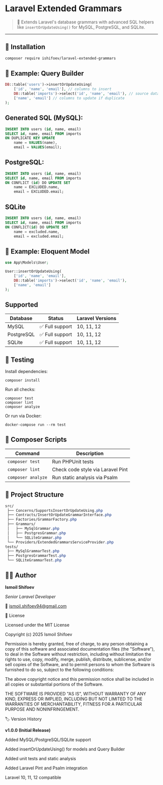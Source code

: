 # Laravel Extended Grammars

> 🧩 Extends Laravel's database grammars with advanced SQL helpers like `insertOrUpdateUsing()` for MySQL, PostgreSQL, and SQLite.

---

## 🚀 Installation

```bash
composer require ishifoev/laravel-extended-grammars
```
## 🧠 Example: Query Builder
```php 
DB::table('users')->insertOrUpdateUsing(
    ['id', 'name', 'email'], // columns to insert
    DB::table('imports')->select('id', 'name', 'email'), // source data
    ['name', 'email'] // columns to update if duplicate
);
```

## Generated SQL (MySQL):
```sql
INSERT INTO users (id, name, email)
SELECT id, name, email FROM imports
ON DUPLICATE KEY UPDATE
    name = VALUES(name),
    email = VALUES(email);
```

## PostgreSQL:
```sql
INSERT INTO users (id, name, email)
SELECT id, name, email FROM imports
ON CONFLICT (id) DO UPDATE SET
    name = EXCLUDED.name,
    email = EXCLUDED.email;
```
## SQLite
```sql
INSERT INTO users (id, name, email)
SELECT id, name, email FROM imports
ON CONFLICT(id) DO UPDATE SET
    name = excluded.name,
    email = excluded.email;
```

## 🧩 Example: Eloquent Model

```php
use App\Models\User;

User::insertOrUpdateUsing(
    ['id', 'name', 'email'],
    DB::table('imports')->select('id', 'name', 'email'),
    ['name', 'email']
);
```

## Supported

| Database   | Status         | Laravel Versions |
| ---------- | -------------- | ---------------- |
| MySQL      | ✅ Full support | 10, 11, 12       |
| PostgreSQL | ✅ Full support | 10, 11, 12       |
| SQLite     | ✅ Full support | 10, 11, 12       |

## 🧪 Testing

Install dependencies:
```
composer install
```

Run all checks:
```
composer test
composer lint
composer analyze
```

Or run via Docker:

```
docker-compose run --rm test
```

## 🧰 Composer Scripts

| Command            | Description                       |
| ------------------ | --------------------------------- |
| `composer test`    | Run PHPUnit tests                 |
| `composer lint`    | Check code style via Laravel Pint |
| `composer analyze` | Run static analysis via Psalm     |

## 🧱 Project Structure
```css
src/
 ├── Concerns/SupportsInsertOrUpdateUsing.php
 ├── Contracts/InsertOrUpdateGrammarInterface.php
 ├── Factories/GrammarFactory.php
 ├── Grammars/
 │   ├── MySqlGrammar.php
 │   ├── PostgresGrammar.php
 │   └── SQLiteGrammar.php
 └── Providers/ExtendedGrammarsServiceProvider.php
tests/
 ├── MySqlGrammarTest.php
 ├── PostgresGrammarTest.php
 └── SQLiteGrammarTest.php
```

## 🧑‍💻 Author

**Ismoil Shifoev**

*Senior Laravel Developer*

📧 ismoil.shifoev94@gmail.com

🪪 License

Licensed under the MIT License

Copyright (c) 2025 Ismoil Shifoev

Permission is hereby granted, free of charge, to any person obtaining a copy
of this software and associated documentation files (the "Software"), to deal
in the Software without restriction, including without limitation the rights
to use, copy, modify, merge, publish, distribute, sublicense, and/or sell
copies of the Software, and to permit persons to whom the Software is
furnished to do so, subject to the following conditions:

The above copyright notice and this permission notice shall be included in
all copies or substantial portions of the Software.

THE SOFTWARE IS PROVIDED "AS IS", WITHOUT WARRANTY OF ANY KIND, EXPRESS OR
IMPLIED, INCLUDING BUT NOT LIMITED TO THE WARRANTIES OF MERCHANTABILITY,
FITNESS FOR A PARTICULAR PURPOSE AND NONINFRINGEMENT.


🏷️ Version History

**v1.0.0 (Initial Release)**

Added MySQL/PostgreSQL/SQLite support

Added insertOrUpdateUsing() for models and Query Builder

Added unit tests and static analysis

Added Laravel Pint and Psalm integration

Laravel 10, 11, 12 compatible

